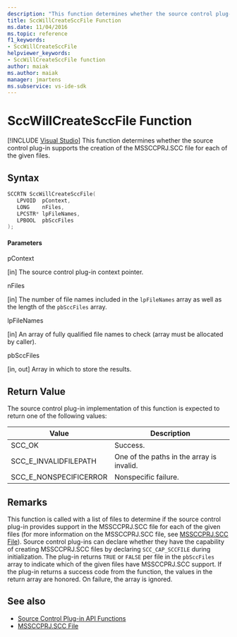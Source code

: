 ```yaml
---
description: "This function determines whether the source control plug-in supports the creation of the MSSCCPRJ.SCC file for each of the given files."
title: SccWillCreateSccFile Function
ms.date: 11/04/2016
ms.topic: reference
f1_keywords:
- SccWillCreateSccFile
helpviewer_keywords:
- SccWillCreateSccFile function
author: maiak
ms.author: maiak
manager: jmartens
ms.subservice: vs-ide-sdk
---
```

# SccWillCreateSccFile Function

 [!INCLUDE [Visual Studio](~/includes/applies-to-version/vs-windows-only.md)]
This function determines whether the source control plug-in supports the creation of the MSSCCPRJ.SCC file for each of the given files.

## Syntax

```cpp
SCCRTN SccWillCreateSccFile(
   LPVOID  pContext,
   LONG    nFiles,
   LPCSTR* lpFileNames,
   LPBOOL  pbSccFiles
);
```

#### Parameters
 pContext

[in] The source control plug-in context pointer.

 nFiles

[in] The number of file names included in the `lpFileNames` array as well as the length of the `pbSccFiles` array.

 lpFileNames

[in] An array of fully qualified file names to check (array must be allocated by caller).

 pbSccFiles

[in, out] Array in which to store the results.

## Return Value
 The source control plug-in implementation of this function is expected to return one of the following values:

|Value|Description|
|-----------|-----------------|
|SCC_OK|Success.|
|SCC_E_INVALIDFILEPATH|One of the paths in the array is invalid.|
|SCC_E_NONSPECIFICERROR|Nonspecific failure.|

## Remarks
 This function is called with a list of files to determine if the source control plug-in provides support in the MSSCCPRJ.SCC file for each of the given files (for more information on the MSSCCPRJ.SCC file, see [MSSCCPRJ.SCC File](../extensibility/mssccprj-scc-file.md)). Source control plug-ins can declare whether they have the capability of creating MSSCCPRJ.SCC files by declaring `SCC_CAP_SCCFILE` during initialization. The plug-in returns `TRUE` or `FALSE` per file in the `pbSccFiles` array to indicate which of the given files have MSSCCPRJ.SCC support. If the plug-in returns a success code from the function, the values in the return array are honored. On failure, the array is ignored.

## See also
- [Source Control Plug-in API Functions](../extensibility/source-control-plug-in-api-functions.md)
- [MSSCCPRJ.SCC File](../extensibility/mssccprj-scc-file.md)
